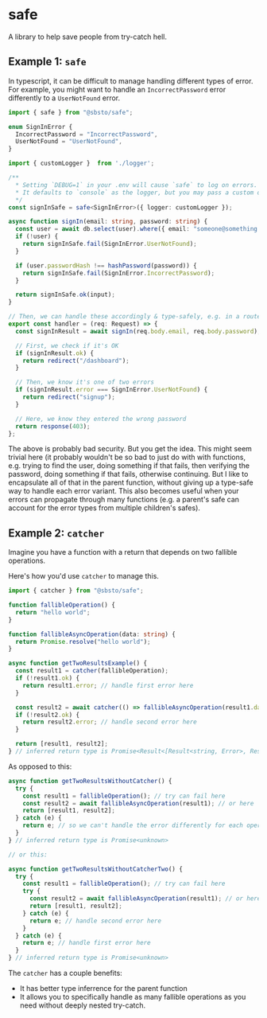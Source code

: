 # safe 

A library to help save people from try-catch hell. 

## Example 1: `safe`

In typescript, it can be difficult to manage handling different types of error. For example, you might want to handle an `IncorrectPassword` error differently to a `UserNotFound` error. 

```ts
import { safe } from "@sbsto/safe";

enum SignInError {
  IncorrectPassword = "IncorrectPassword",
  UserNotFound = "UserNotFound",
}

import { customLogger }  from './logger';

/**
  * Setting `DEBUG=1` in your .env will cause `safe` to log on errors.
  * It defaults to `console` as the logger, but you may pass a custom one if you prefer.
  */
const signInSafe = safe<SignInError>({ logger: customLogger }); 

async function signIn(email: string, password: string) {
  const user = await db.select(user).where({ email: "someone@something.com" });
  if (!user) {
    return signInSafe.fail(SignInError.UserNotFound);
  }

  if (user.passwordHash !== hashPassword(password)) {
    return signInSafe.fail(SignInError.IncorrectPassword);
  }

  return signInSafe.ok(input);
}

// Then, we can handle these accordingly & type-safely, e.g. in a route handler
export const handler = (req: Request) => {
  const signInResult = await signIn(req.body.email, req.body.password);

  // First, we check if it's OK
  if (signInResult.ok) {
    return redirect("/dashboard");
  }

  // Then, we know it's one of two errors
  if (signInResult.error === SignInError.UserNotFound) {
    return redirect("signup");
  }

  // Here, we know they entered the wrong password
  return response(403);
};
```

The above is probably bad security. But you get the idea. This might seem trivial here (it probably wouldn't be so bad to just do with with functions, e.g. trying to find the user, doing something if that fails, then verifying the password, doing something if that fails, otherwise continuing. But I like to encapsulate all of that in the parent function, without giving up a type-safe way to handle each error variant. This also becomes useful when your errors can propagate through many functions (e.g. a parent's safe can account for the error types from multiple children's safes). 

## Example 2: `catcher`

Imagine you have a function with a return that depends on two fallible operations.

Here's how you'd use `catcher` to manage this.

```ts
import { catcher } from "@sbsto/safe";

function fallibleOperation() {
  return "hello world";
}

function fallibleAsyncOperation(data: string) {
  return Promise.resolve("hello world");
}

async function getTwoResultsExample() {
  const result1 = catcher(fallibleOperation);
  if (!result1.ok) {
    return result1.error; // handle first error here
  }

  const result2 = await catcher(() => fallibleAsyncOperation(result1.data));
  if (!result2.ok) {
    return result2.error; // handle second error here
  }

  return [result1, result2];
} // inferred return type is Promise<Result<[Result<string, Error>, Result<string, Error>], Error>>
```

As opposed to this:
```ts
async function getTwoResultsWithoutCatcher() {
  try {
    const result1 = fallibleOperation(); // try can fail here
    const result2 = await fallibleAsyncOperation(result1); // or here
    return [result1, result2];
  } catch (e) {
    return e; // so we can't handle the error differently for each operation
  }
} // inferred return type is Promise<unknown>

// or this:

async function getTwoResultsWithoutCatcherTwo() {
  try {
    const result1 = fallibleOperation(); // try can fail here
    try {
      const result2 = await fallibleAsyncOperation(result1); // or here
      return [result1, result2];
    } catch (e) {
      return e; // handle second error here
    }
  } catch (e) {
    return e; // handle first error here
  }
} // inferred return type is Promise<unknown>
```

The `catcher` has a couple benefits:
* It has better type inferrence for the parent function
* It allows you to specifically handle as many fallible operations as you need without deeply nested try-catch.  
